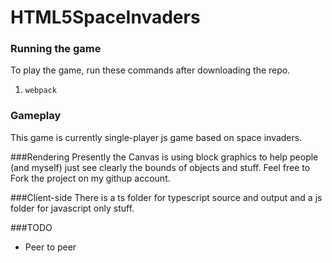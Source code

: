 HTML5SpaceInvaders 
==================
### Running the game

To play the game, run these commands after downloading the repo.

1) `webpack`
### Gameplay
This game is currently single-player js game based on space invaders. 

###Rendering
Presently the Canvas is using block graphics to help people (and myself) just see clearly the bounds of objects and stuff. Feel free to Fork the project on my githup account.

###Client-side
There is a ts folder for typescript source and output and a js folder for javascript only stuff.


###TODO
* Peer to peer


